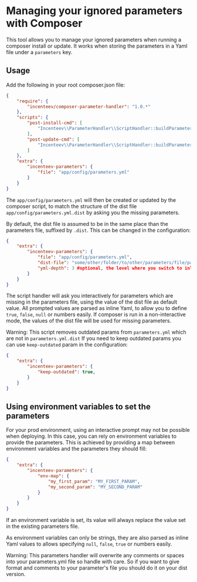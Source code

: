 # Managing your ignored parameters with Composer

This tool allows you to manage your ignored parameters when running a composer
install or update. It works when storing the parameters in a Yaml file under
a ``parameters`` key.

## Usage

Add the following in your root composer.json file:

```json
{
    "require": {
        "incenteev/composer-parameter-handler": "1.0.*"
    },
    "scripts": {
        "post-install-cmd": [
            "Incenteev\\ParameterHandler\\ScriptHandler::buildParameters"
        ],
        "post-update-cmd": [
            "Incenteev\\ParameterHandler\\ScriptHandler::buildParameters"
        ]
    },
    "extra": {
        "incenteev-parameters": {
            "file": "app/config/parameters.yml"
        }
    }
}
```

The ``app/config/parameters.yml`` will then be created or updated by the
composer script, to match the structure of the dist file ``app/config/parameters.yml.dist``
by asking you the missing parameters.

By default, the dist file is assumed to be in the same place than the parameters
file, suffixed by ``.dist``. This can be changed in the configuration:

```json
{
    "extra": {
        "incenteev-parameters": {
            "file": "app/config/parameters.yml",
            "dist-file": "some/other/folder/to/other/parameters/file/parameters.yml.dist",
            "yml-depth": 3 #optional, the level where you switch to inline YAML
        }
    }
}
```

The script handler will ask you interactively for parameters which are missing
in the parameters file, using the value of the dist file as default value.
All prompted values are parsed as inline Yaml, to allow you to define ``true``,
``false``, ``null`` or numbers easily.
If composer is run in a non-interactive mode, the values of the dist file
will be used for missing parameters.

Warning: This script removes outdated params from ``parameters.yml`` which are not in ``parameters.yml.dist``
If you need to keep outdated params you can use `keep-outdated` param in the configuration:
```json
{
    "extra": {
        "incenteev-parameters": {
            "keep-outdated": true,
        }
    }
}
```

## Using environment variables to set the parameters

For your prod environment, using an interactive prompt may not be possible
when deploying. In this case, you can rely on environment variables to provide
the parameters. This is achieved by providing a map between environment variables
and the parameters they should fill:

```json
{
    "extra": {
        "incenteev-parameters": {
            "env-map": {
                "my_first_param": "MY_FIRST_PARAM",
                "my_second_param": "MY_SECOND_PARAM"
            }
        }
    }
}
```

If an environment variable is set, its value will always replace the value
set in the existing parameters file.

As environment variables can only be strings, they are also parsed as inline
Yaml values to allows specifying ``null``, ``false``, ``true`` or numbers
easily.

Warning: This parameters handler will overwrite any comments or spaces into
your parameters.yml file so handle with care. So if you want to give format
and comments to your parameter's file you should do it on your dist version.
